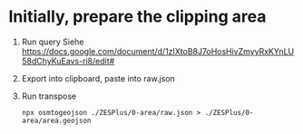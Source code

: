 # Initially, prepare the clipping area

1. Run query
   Siehe https://docs.google.com/document/d/1zIXtoB8J7oHosHivZmyyRxKYnLU58dChyKuEavs-ri8/edit#

2. Export into clipboard, paste into raw.json

3. Run transpose

   ```
   npx osmtogeojson ./ZESPlus/0-area/raw.json > ./ZESPlus/0-area/area.geojson
   ```
